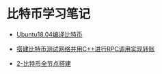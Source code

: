 # 比特币学习笔记

- [Ubuntu18.04编译比特币](https://blog.csdn.net/The_Reader/article/details/84842094)

- [搭建比特币测试网络并用C++进行RPC调用实现转账](./1-搭建比特币测试网络testnet.md)
- [2-比特币全节点搭建](2-比特币全节点搭建.md)

